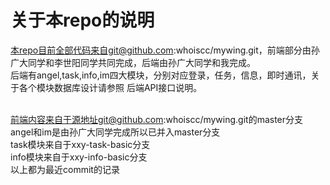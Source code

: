 关于本repo的说明
====

本repo目前全部代码来自git@github.com:whoiscc/mywing.git，前端部分由孙广大同学和李世阳同学共同完成，后端由孙广大同学和我完成。<br>
后端有angel,task,info,im四大模块，分别对应登录，任务，信息，即时通讯，关于各个模块数据库设计请参照 后端API接口说明。<br><br>

前端内容来自于源地址git@github.com:whoiscc/mywing.git的master分支<br>
angel和im是由孙广大同学完成所以已并入master分支<br>
task模块来自于xxy-task-basic分支<br>
info模块来自于xxy-info-basic分支<br>
以上都为最近commit的记录<br>
